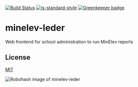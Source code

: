 [![Build Status](https://travis-ci.org/telemark/minelev-leder.svg?branch=master)](https://travis-ci.org/telemark/minelev-leder)
[![js-standard-style](https://img.shields.io/badge/code%20style-standard-brightgreen.svg?style=flat)](https://github.com/feross/standard)
[![Greenkeeper badge](https://badges.greenkeeper.io/telemark/minelev-leder.svg)](https://greenkeeper.io/)

# minelev-leder

Web frontend for school administration to run MinElev reports

## License

[MIT](LICENSE)

![Robohash image of minelev-leder](https://robots.kebabstudios.party/minelev-leder.png "Robohash image of minelev-leder")
